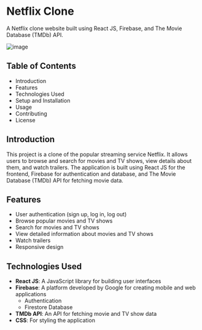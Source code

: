 # Netflix Clone

A Netflix clone website built using React JS, Firebase, and The Movie Database (TMDb) API.

![image](https://github.com/user-attachments/assets/f9c29fa2-c0bd-47ac-a6d0-bb366778fa5a)


## Table of Contents

- Introduction
- Features
- Technologies Used
- Setup and Installation
- Usage
- Contributing
- License

## Introduction

This project is a clone of the popular streaming service Netflix. It allows users to browse and search for movies and TV shows, view details about them, and watch trailers. The application is built using React JS for the frontend, Firebase for authentication and database, and The Movie Database (TMDb) API for fetching movie data.

## Features

- User authentication (sign up, log in, log out)
- Browse popular movies and TV shows
- Search for movies and TV shows
- View detailed information about movies and TV shows
- Watch trailers
- Responsive design

## Technologies Used

- **React JS**: A JavaScript library for building user interfaces
- **Firebase**: A platform developed by Google for creating mobile and web applications
  - Authentication
  - Firestore Database
- **TMDb API**: An API for fetching movie and TV show data
- **CSS**: For styling the application

